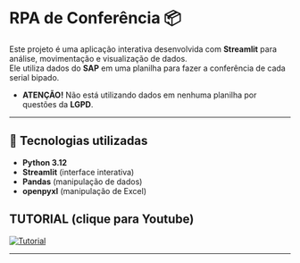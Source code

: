 # RPA de Conferência 📦

Este projeto é uma aplicação interativa desenvolvida com **Streamlit** para análise, movimentação e visualização de dados.  
Ele utiliza dados do **SAP** em uma planilha para fazer a conferência de cada serial bipado.

- **ATENÇÃO!** Não está utilizando dados em nenhuma planilha por questões da **LGPD**.
---

## 🚀 Tecnologias utilizadas

- **Python 3.12**
- **Streamlit** (interface interativa)
- **Pandas** (manipulação de dados)
- **openpyxl** (manipulação de Excel)

## TUTORIAL (clique para Youtube)

[![Tutorial](https://img.youtube.com/vi/2ZkOKusXqiw/maxresdefault.jpg)](https://www.youtube.com/watch?v=2ZkOKusXqiw)

---
